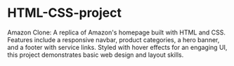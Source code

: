 # HTML-CSS-project
Amazon Clone: A replica of Amazon's homepage built with HTML and CSS. Features include a responsive navbar, product categories, a hero banner, and a footer with service links. Styled with hover effects for an engaging UI, this project demonstrates basic web design and layout skills.
